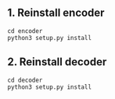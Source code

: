 ## 1. Reinstall encoder
```shell
cd encoder
python3 setup.py install
```

## 2. Reinstall decoder
```shell
cd decoder
python3 setup.py install
```
